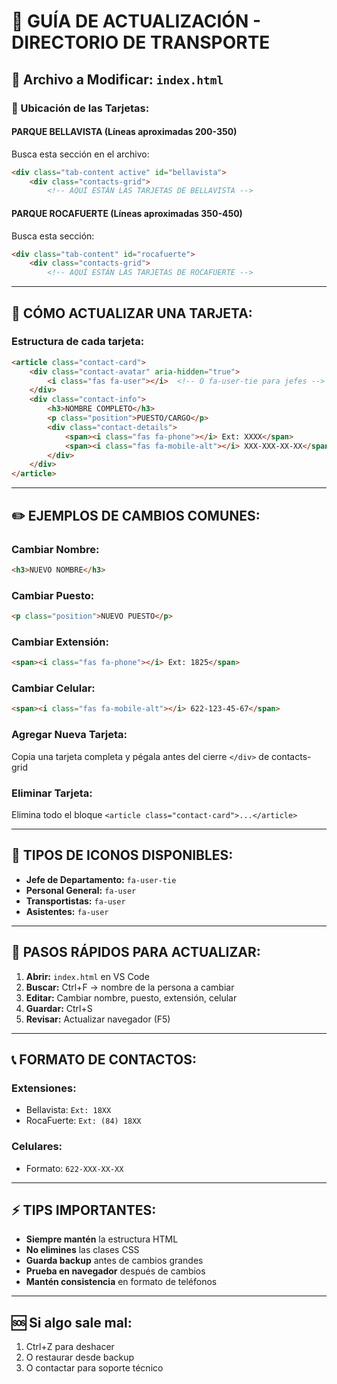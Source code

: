 # 📝 GUÍA DE ACTUALIZACIÓN - DIRECTORIO DE TRANSPORTE

## 🎯 Archivo a Modificar: `index.html`

### 📍 Ubicación de las Tarjetas:

#### **PARQUE BELLAVISTA** (Líneas aproximadas 200-350)
Busca esta sección en el archivo:
```html
<div class="tab-content active" id="bellavista">
    <div class="contacts-grid">
        <!-- AQUÍ ESTÁN LAS TARJETAS DE BELLAVISTA -->
```

#### **PARQUE ROCAFUERTE** (Líneas aproximadas 350-450)
Busca esta sección:
```html
<div class="tab-content" id="rocafuerte">
    <div class="contacts-grid">
        <!-- AQUÍ ESTÁN LAS TARJETAS DE ROCAFUERTE -->
```

---

## 🔄 CÓMO ACTUALIZAR UNA TARJETA:

### Estructura de cada tarjeta:
```html
<article class="contact-card">
    <div class="contact-avatar" aria-hidden="true">
        <i class="fas fa-user"></i>  <!-- O fa-user-tie para jefes -->
    </div>
    <div class="contact-info">
        <h3>NOMBRE COMPLETO</h3>
        <p class="position">PUESTO/CARGO</p>
        <div class="contact-details">
            <span><i class="fas fa-phone"></i> Ext: XXXX</span>
            <span><i class="fas fa-mobile-alt"></i> XXX-XXX-XX-XX</span>
        </div>
    </div>
</article>
```

---

## ✏️ EJEMPLOS DE CAMBIOS COMUNES:

### **Cambiar Nombre:**
```html
<h3>NUEVO NOMBRE</h3>
```

### **Cambiar Puesto:**
```html
<p class="position">NUEVO PUESTO</p>
```

### **Cambiar Extensión:**
```html
<span><i class="fas fa-phone"></i> Ext: 1825</span>
```

### **Cambiar Celular:**
```html
<span><i class="fas fa-mobile-alt"></i> 622-123-45-67</span>
```

### **Agregar Nueva Tarjeta:**
Copia una tarjeta completa y pégala antes del cierre `</div>` de contacts-grid

### **Eliminar Tarjeta:**
Elimina todo el bloque `<article class="contact-card">...</article>`

---

## 🎨 TIPOS DE ICONOS DISPONIBLES:

- **Jefe de Departamento:** `fa-user-tie`
- **Personal General:** `fa-user`
- **Transportistas:** `fa-user`
- **Asistentes:** `fa-user`

---

## 🚀 PASOS RÁPIDOS PARA ACTUALIZAR:

1. **Abrir:** `index.html` en VS Code
2. **Buscar:** Ctrl+F → nombre de la persona a cambiar
3. **Editar:** Cambiar nombre, puesto, extensión, celular
4. **Guardar:** Ctrl+S
5. **Revisar:** Actualizar navegador (F5)

---

## 📞 FORMATO DE CONTACTOS:

### **Extensiones:**
- Bellavista: `Ext: 18XX`
- RocaFuerte: `Ext: (84) 18XX`

### **Celulares:**
- Formato: `622-XXX-XX-XX`

---

## ⚡ TIPS IMPORTANTES:

- **Siempre mantén** la estructura HTML
- **No elimines** las clases CSS
- **Guarda backup** antes de cambios grandes
- **Prueba en navegador** después de cambios
- **Mantén consistencia** en formato de teléfonos

---

## 🆘 Si algo sale mal:
1. Ctrl+Z para deshacer
2. O restaurar desde backup
3. O contactar para soporte técnico